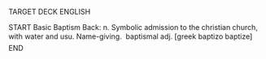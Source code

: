 TARGET DECK
ENGLISH

START
Basic
Baptism
Back: n. Symbolic admission to the christian church, with water and usu. Name-giving.  baptismal adj. [greek baptizo baptize]
END
